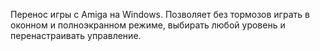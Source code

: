 Перенос игры с Amiga на Windows. Позволяет без тормозов играть в оконном и полноэкранном режиме, выбирать любой уровень и перенастраивать управление.
